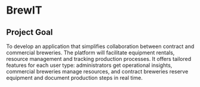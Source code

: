 # BrewIT

## Project Goal

To develop an application that simplifies collaboration between contract and commercial breweries. The platform will facilitate equipment rentals, resource management and tracking production processes. It offers tailored features for each user type: administrators get operational insights, commercial breweries manage resources, and contract breweries reserve equipment and document production steps in real time.